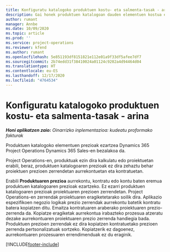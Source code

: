 ```yaml
---
title: Konfiguratu katalogoko produktuen kostu- eta salmenta-tasak - arina
description: Gai honek produktuen katalogoan dauden elementuen kostua eta salmenta tasak konfiguratzeko moduari buruzko informazioa eskaintzen du.
author: rumant
manager: Annbe
ms.date: 10/09/2020
ms.topic: article
ms.prod: ''
ms.service: project-operations
ms.reviewer: kfend
ms.author: rumant
ms.openlocfilehash: 5e851193df8151821e112e01a9f33df5afee7df7
ms.sourcegitcommit: 2b74edd31f38410024a01124c9202a4d94464d04
ms.translationtype: HT
ms.contentlocale: eu-ES
ms.lasthandoff: 12/17/2020
ms.locfileid: "4764534"
---
```

# <a name="set-up-cost-and-sales-rates-for-catalog-products---lite"></a>Konfiguratu katalogoko produktuen kostu- eta salmenta-tasak - arina

_**Honi aplikatzen zaio:** Oinarrizko inplementazioa: kudeatu proformako fakturak_


Produktuen katalogoko elementuen prezioak ezartzea Dynamics 365 Project Operations Dynamics 365 Sales-en bezalakoa da.

Project Operations-en, produktuak ezin dira kalkulatu edo proiektuetan erabili, beraz, produktuen katalogoaren prezioak ez dira zehaztu behar proiektuen prezioen zerrendetan aurrekontuetan eta kontratuetan.

Erabili **Produktuaren prezioa** aurrekontu, kontratu edo kontu baten eremua produktuen katalogoaren prezioak ezartzeko. Ez ezarri produktuen katalogoaren prezioak proiektuaren prezioen zerrendetan. Project Operations-en zerrendak proiektuaren eragiketetarako soilik dira. Aplikazio espezifikoen negozio logikak prezio zerrendak aurrekontu batetik kontratu batera kopiatzen ditu. Emaitza kontratuaren araberako proiektuaren prezio-zerrenda da. Kopiatze eragiketak aurrekontua irabazteko prozesua atzeratu dezake aurrekontuaren proiektuaren prezio zerrenda handiegia bada. Produktuen prezioen zerrendak ez dira kopiatzen kontratuetako prezioen zerrenda pertsonalizatuak sortzeko. Kopiatzerik ez dagoenez, aurrekontuaren prozesuaren errendimenduak ez du eraginik.


[!INCLUDE[footer-include](../../includes/footer-banner.md)]